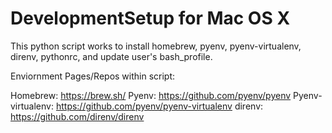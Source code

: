 # DevelopmentSetup for Mac OS X
This python script works to install homebrew, pyenv, pyenv-virtualenv, direnv, pythonrc, and update user's bash_profile.

Enviornment Pages/Repos within script:

Homebrew: https://brew.sh/
Pyenv: https://github.com/pyenv/pyenv
Pyenv-virtualenv: https://github.com/pyenv/pyenv-virtualenv
direnv: https://github.com/direnv/direnv
